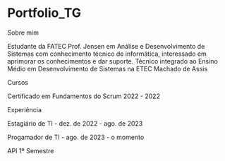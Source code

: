 # Portfolio_TG

Sobre mim

Estudante da FATEC Prof. Jensen em Análise e Desenvolvimento de Sistemas com conhecimento técnico de informática, interessado em aprimorar os conhecimentos e dar suporte.
Técnico integrado ao Ensino Médio em Desenvolvimento de Sistemas na ETEC Machado de Assis

Cursos

Certificado em Fundamentos do Scrum 2022 - 2022


Experiência

Estagiário de TI - dez. de 2022 - ago. de 2023

Progamador de TI - ago. de 2023 - o momento


API 1º Semestre
